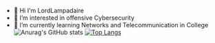 - 👋 Hi I'm LordLampadaire
- 👀 I’m interested in offensive Cybersecurity
- 🌱 I’m currently learning Networks and Telecommunication in College
![Anurag's GitHub stats](https://github-readme-stats.vercel.app/api?username=LordLampadaire&theme=dark&show_icons=true)
[![Top Langs](https://github-readme-stats.vercel.app/api/top-langs/?username=Lordlampadaire&theme=dark&show_icons=true)](https://github.com/anuraghazra/github-readme-stats)


